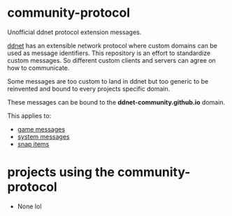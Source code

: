 # community-protocol

Unofficial ddnet protocol extension messages.

[ddnet](https://github.com/ddnet/ddnet) has an extensible network protocol where custom domains can be used as message identifiers.
This repository is an effort to standardize custom messages. So different custom clients and servers can agree on how to communicate.

Some messages are too custom to land in ddnet but too generic to be reinvented and bound to every projects specific domain.

These messages can be bound to the **ddnet-community.github.io** domain.

This applies to:
- [game messages](https://github.com/ddnet/ddnet/blob/31b8807ab14efa21d025771f74ef3ced2c41c5ac/datasrc/network.py#L540-L542)
- [system messages](https://github.com/ddnet/ddnet/blob/31b8807ab14efa21d025771f74ef3ced2c41c5ac/src/engine/shared/protocol_ex_msgs.h)
- [snap items](https://github.com/ddnet/ddnet/blob/31b8807ab14efa21d025771f74ef3ced2c41c5ac/datasrc/network.py#L247-L263)

# projects using the community-protocol

- None lol
